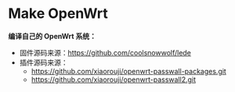 # Make OpenWrt

**编译自己的 OpenWrt 系统：**

- 固件源码来源：https://github.com/coolsnowwolf/lede
- 插件源码来源：
  - https://github.com/xiaorouji/openwrt-passwall-packages.git
  - https://github.com/xiaorouji/openwrt-passwall2.git

